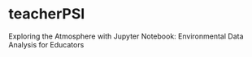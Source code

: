# teacherPSI
Exploring the Atmosphere with Jupyter Notebook: Environmental Data Analysis for Educators 
